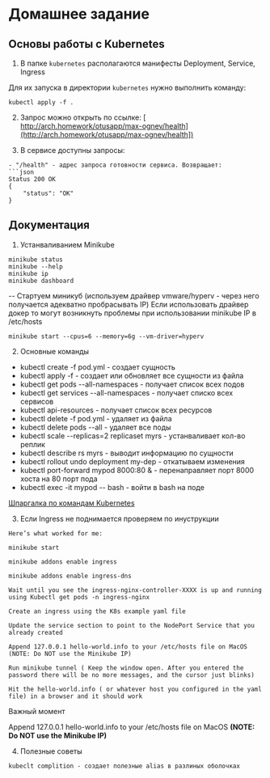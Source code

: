 # Домашнее задание
## Основы работы с Kubernetes

1. В папке `kubernetes` располагаются манифесты Deployment, Service, Ingress

Для их запуска в директории `kubernetes` нужно выполнить команду:

```shell
kubectl apply -f .
```

2. Запрос можно открыть по ссылке:
[ http://arch.homework/otusapp/max-ognev/health](http://arch.homework/otusapp/max-ognev/health])


3. В сервисе доступны запросы:

```
- "/health" - адрес запроса готовности сервиса. Возвращает:
```json
Status 200 OK
{
    "status": "OK"
}
```
## Документация 

1. Устанваливанием Minikube

```shell
minikube status
minikube --help
minikube ip
minikube dashboard
```

-- Стартуем миникуб (используем драйвер vmware/hyperv - через него получается адекватно пробрасывать IP)
Если использовать драйвер докер то могут возникнуть проблемы при использовании minikube IP в /etc/hosts

```shell
minikube start --cpus=6 --memory=6g --vm-driver=hyperv
```


2. Основные команды 

- kubectl create -f pod.yml  - создает сущность
- kubectl apply -f - создает или обновляет все сущности из файла
- kubectl get pods --all-namespaces - получает список всех подов
- kubectl get services --all-namespaces - получает списко всех сервисов
- kubectl api-resources - получает список всех ресурсов
- kubectl delete -f pod.yml - удаляет из файла
- kubectl delete pods --all - удаляет все поды
- kubectl scale --replicas=2 replicaset myrs - устанваливает кол-во реплик
- kubectl describe rs myrs - выводит информацию по сущности 
- kubectl rollout undo deployment my-dep - откатываем изменения
- kubectl port-forward mypod 8000:80 & - перенаправляет порт 8000 хоста на 80 порт пода
- kubectl exec -it mypod -- bash - войти в bash на поде

[Шпаргалка по командам Kubernetes](https://kubernetes.io/ru/docs/reference/kubectl/cheatsheet/)

3. Если Ingress не поднимается проверяем по инуструкции

```
Here’s what worked for me:

minikube start

minikube addons enable ingress

minikube addons enable ingress-dns

Wait until you see the ingress-nginx-controller-XXXX is up and running using Kubectl get pods -n ingress-nginx

Create an ingress using the K8s example yaml file

Update the service section to point to the NodePort Service that you already created

Append 127.0.0.1 hello-world.info to your /etc/hosts file on MacOS (NOTE: Do NOT use the Minikube IP)

Run minikube tunnel ( Keep the window open. After you entered the password there will be no more messages, and the cursor just blinks)

Hit the hello-world.info ( or whatever host you configured in the yaml file) in a browser and it should work
```

Важный момент 

Append 127.0.0.1 hello-world.info to your /etc/hosts file on MacOS **(NOTE: Do NOT use the Minikube IP)**

4. Полезные советы 
```
kubeclt complition - создает полезные alias в разлиных оболочках
``` 